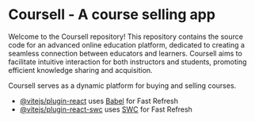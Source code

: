 # Coursell - A course selling app

Welcome to the Coursell repository! This repository contains the source code for an advanced online education platform, dedicated to creating a seamless connection between educators and learners. Coursell aims to facilitate intuitive interaction for both instructors and students, promoting efficient knowledge sharing and acquisition.

Coursell serves as a dynamic platform for buying and selling courses.

- [@vitejs/plugin-react](https://github.com/vitejs/vite-plugin-react/blob/main/packages/plugin-react/README.md) uses [Babel](https://babeljs.io/) for Fast Refresh
- [@vitejs/plugin-react-swc](https://github.com/vitejs/vite-plugin-react-swc) uses [SWC](https://swc.rs/) for Fast Refresh
